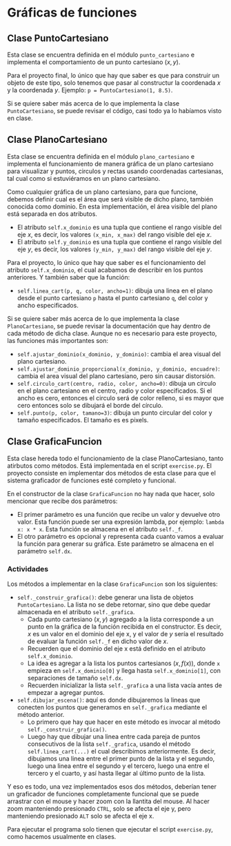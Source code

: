 Gráficas de funciones
=======================

Clase PuntoCartesiano
-----------------------

Esta clase se encuentra definida en el módulo `punto_cartesiano` e implementa 
el comportamiento de un punto cartesiano $(x,y)$.

Para el proyecto final, lo único que hay que saber es que para construir un 
objeto de este tipo, solo tenemos que pasar al constructur la coordenada $x$ 
y la coordenada $y$. Ejemplo: `p = PuntoCartesiano(1, 8.5)`.

Si se quiere saber más acerca de lo que implementa la clase `PuntoCartesiano`,
se puede revisar el código, casi todo ya lo habíamos visto en clase.

Clase PlanoCartesiano
-----------------------

Esta clase se encuentra definida en el módulo `plano_cartesiano` e implementa
el funcionamiento de manera gráfica de un plano cartesiano para visualizar
y puntos, circulos y rectas usando coordenadas cartesianas, tal cual como si
estuviéramos en un plano cartesiano.

Como cualquier gráfica de un plano cartesiano, para que funcione, debemos 
definir cual es el área que será visible de dicho plano, también conocida como
dominio. En esta implementación, el área visible del plano está separada en 
dos atributos.
* El atributo `self.x_dominio` es una tupla que contiene el rango visible
del eje $x$, es decir, los valores `(x_min, x_max)` del rango visible del eje
$x$.
* El atributo `self.y_dominio` es una tupla que contiene el rango visible
del eje $y$, es decir, los valores `(y_min, y_max)` del rango visible del eje
$y$.

Para el proyecto, lo único que hay que saber es el funcionamiento del atributo
`self.x_dominio`, el cual acabamos de describir en los puntos anteriores. 
Y también saber que la función:
* `self.linea_cart(p, q, color, ancho=1)`: dibuja una linea en el plano
desde el punto cartesiano `p` hasta el punto cartesiano `q`, del color y ancho
especificados.

Si se quiere saber más acerca de lo que implementa la clase `PlanoCartesiano`,
se puede revisar la documentación que hay dentro de cada método de dicha clase.
Aunque no es necesario para este proyecto, las funciones más importantes son:
* `self.ajustar_dominio(x_dominio, y_dominio)`: cambia el area visual del plano
cartesiano.
* `self.ajustar_dominio_proporcional(x_dominio, y_dominio, encuadre)`: cambia 
el area visual del plano cartesiano, pero sin causar distorsión.
* `self.circulo_cart(centro, radio, color, ancho=0)`: dibuja un circulo en el 
plano cartesiano en el centro, radio y color especificados. Si el ancho es 
cero, entonces el circulo será de color relleno, si es mayor que
cero entonces solo se dibujará el borde del círculo.
* `self.punto(p, color, tamano=3)`: dibuja un punto circular del color y 
tamaño especificados. El tamaño es es pixels.

Clase GraficaFuncion
-----------------------

Esta clase hereda todo el funcionamiento de la clase PlanoCartesiano, tanto
atirbutos como métodos. Está implementada en el script `exercise.py`. El
proyecto consiste en implementar dos métodos de esta clase para que el 
sistema graficador de funciones esté completo y funcional.

En el constructor de la clase `GraficaFuncion` no hay nada que hacer, solo
mencionar que recibe dos parámetros:
* El primer parámetro es una función que recibe un valor y devuelve otro valor.
Esta función puede ser una expresión lambda, por ejemplo: 
`lambda x: x * x`. Esta función se almacena en el atributo `self._f`.
* El otro parámetro es opcional y representa cada cuanto vamos a evaluar la
función para generar su gráfica. Este parámetro se almacena en el parámetro
`self.dx`.

### Actividades

Los métodos a implementar en la clase `GraficaFuncion` son los siguientes:
* `self._construir_grafica()`: debe generar una lista de objetos `PuntoCartesiano`.
La lista no se debe retornar, sino que debe quedar almacenada en el atributo
`self._grafica`.
    * Cada punto cartesiano $(x, y)$ agregado a la lista corresponde a un punto
    en la gráfica de la función recibida en el constructor. Es decir, $x$ es 
    un valor en el dominio del eje x, y el valor de $y$ sería el resultado 
    de evaluar la función `self._f` en dicho valor de $x$.
    * Recuerden que el dominio del eje x está definido en el atributo 
    `self.x_dominio`.
    * La idea es agregar a la lista los puntos cartesianos $(x, f(x))$, 
    donde `x` empieza en `self.x_dominio[0]` y llega hasta `self.x_dominio[1]`, con
    separaciones de tamaño `self.dx`.
    * Recuerden inicializar la lista `self._grafica` a una lista vacía antes de
    empezar a agregar puntos.
* `self.dibujar_escena()`: aquí es donde dibujaremos la lineas que conecten los
puntos que generamos en `self._grafica` mediante el método anterior.
    * Lo primero que hay que hacer en este método es invocar al método 
    `self._construir_grafica()`.
    * Luego hay que dibujar una linea entre cada pareja de puntos consecutivos
    de la lista `self._grafica`, usando el método `self.linea_cart(...)` el cual
    describimos anteriormente. Es decir, dibujamos una linea entre el primer 
    punto de la lista y el segundo, luego una linea entre el segundo y 
    el tercero, luego una entre el tercero y el cuarto, y así hasta llegar 
    al último punto de la lista.

Y eso es todo, una vez implementados esos dos métodos, deberían tener un 
graficador de funciones completamente funcional que se puede arrastrar con el
mouse y hacer zoom con la llantita del mouse. Al hacer zoom manteniendo
presionado `CTRL`, solo se afecta el eje y, pero manteniendo presionado `ALT` solo
se afecta el eje x.

Para ejecutar el programa solo tienen que ejecutar el script `exercise.py`, 
como hacemos usualmente en clases.
